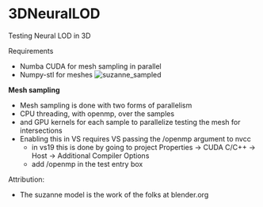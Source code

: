 # 3DNeuralLOD
Testing Neural LOD in 3D

Requirements
- Numba CUDA for mesh sampling in parallel
- Numpy-stl for meshes
![suzanne_sampled](https://user-images.githubusercontent.com/56926839/149004660-7ae0fe37-4093-47f8-8910-81b8e30183e8.png)

**Mesh sampling**
- Mesh sampling is done with two forms of parallelism
- CPU threading, with openmp, over the samples
- and GPU kernels for each sample to parallelize testing the mesh for intersections
- Enabling this in VS requires VS passing the /openmp argument to nvcc
  - in vs19 this is done by going to project Properties -> CUDA C/C++ -> Host -> Additional Compiler Options
  - add /openmp in the test entry box

Attribution:
- The suzanne model is the work of the folks at blender.org
